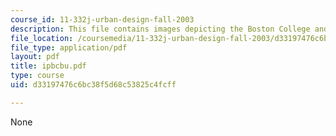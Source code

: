 ```yaml
---
course_id: 11-332j-urban-design-fall-2003
description: This file contains images depicting the Boston College and Boston University.
file_location: /coursemedia/11-332j-urban-design-fall-2003/d33197476c6bc38f5d68c53825c4fcff_ipbcbu.pdf
file_type: application/pdf
layout: pdf
title: ipbcbu.pdf
type: course
uid: d33197476c6bc38f5d68c53825c4fcff

---
```

None